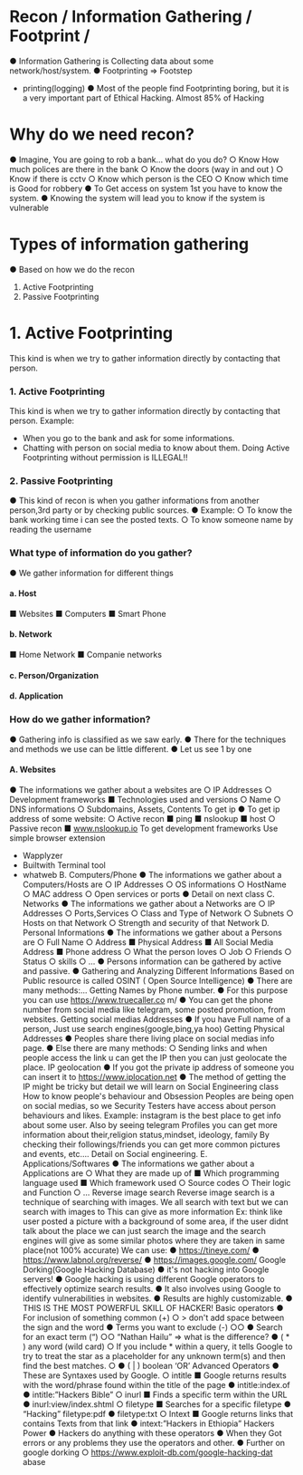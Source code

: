
# Recon / Information Gathering / Footprint /
● Information Gathering is Collecting data about some network/host/system.
● Footprinting => Footstep
   + printing(logging)
● Most of the people find Footprinting boring, but it is a very important part of Ethical Hacking. Almost 85% of Hacking
# Why do we need recon?
● Imagine, You are going to rob a bank… what do you do?
  ○ Know How much polices are there in the bank
  ○ Know the doors (way in and out )
  ○ Know if there is cctv
  ○ Know which person is the CEO
  ○ Know which time is Good for robbery
● To Get access on system 1st you have to know the system.
● Knowing the system will lead you to know if the system is vulnerable
# Types of information gathering
● Based on how we do the recon
  1) Active Footprinting
  2) Passive Footprinting
# 1. Active Footprinting
This kind is when we try to gather information directly by contacting
that person.
### 1. Active Footprinting
This kind is when we try to gather information directly by contacting that person.
Example:
- When you go to the bank and ask for some informations.
- Chatting with person on social media to know about them.
Doing Active Footprinting without permission is ILLEGAL!!
### 2. Passive Footprinting
● This kind of recon is when you gather informations from another person,3rd party or by checking public sources.
● Example:
○ To know the bank working time i can see the posted texts.
○ To know someone name by reading the username
### What type of information do you gather?
● We gather information for different things
#### a. Host
■ Websites
■ Computers
■ Smart Phone
#### b. Network
■ Home Network
■ Companie networks
#### c. Person/Organization
#### d. Application
### How do we gather information?
● Gathering info is classified as we saw early.
● There for the techniques and methods we use can be little different.
● Let us see 1 by one
#### A. Websites
● The informations we gather about a websites are
    ○ IP Addresses
    ○ Development frameworks
■ Technologies used and versions
     ○ Name
     ○ DNS informations
      ○ Subdomains, Assets, Contents
To get ip
● To get ip address of some website:
○ Active recon
■ ping <website link>
■ nslookup <website link>
■ host <website link>
○ Passive recon
■ www.nslookup.io
To get development frameworks
Use simple browser extension
- Wapplyzer
- Builtwith
Terminal tool
- whatweb
B. Computers/Phone
● The informations we gather about a
Computers/Hosts are
○ IP Addresses
○ OS informations
○ HostName
○ MAC address
○ Open services or ports
● Detail on next class
C. Networks
● The informations we gather about a Networks are
○ IP Addresses
○ Ports,Services
○ Class and Type of Network
○ Subnets
○ Hosts on that Network
○ Strength and security of that Network
D. Personal Informations
● The informations we gather about a Persons are
○ Full Name
○ Address
■ Physical Address
■ All Social Media Address
■ Phone address
○ What the person loves
○ Job
○ Friends
○ Status
○ skills
○ …
● Persons information can be gathered by active and
passive.
● Gathering and Analyzing Different Informations
Based on Public resource is called OSINT ( Open
Source Intelligence)
● There are many methods:...
Getting Names by Phone number.
● For this purpose you can
use
https://www.truecaller.co
m/
● You can get the phone
number from social media
like telegram, some
posted promotion, from
websites.
Getting social medias Addresses
● If you have Full name of
a person, Just use
search
engines(google,bing,ya
hoo)
Getting Physical Addresses
● Peoples share there living
place on social medias
info page.
● Else there are many
methods:
○ Sending links and
when people access
the link u can get the
IP then you can just
geolocate the place.
IP geolocation
● If you got the private ip
address of someone you can
insert it to
https://www.iplocation.net
● The method of getting the
IP might be tricky but detail
we will learn on Social
Engineering class
How to know people's behaviour and Obsession
Peoples are being open on social medias, so we Security
Testers have access about person behaviours and likes.
Example: instagram is the best place to get info about
some user.
Also by seeing telegram Profiles you can get more
information about their,religion status,mindset,
ideology, family
By checking their followings/friends you can get more
common pictures and events, etc….
Detail on Social engineering.
E. Applications/Softwares
● The informations we gather about a Applications
are
○ What they are made up of
■ Which programming language used
■ Which framework used
○ Source codes
○ Their logic and Function
○ …
Reverse image search
Reverse image search is a technique of searching with images.
We all search with text but we can search with images to This can give as more information
Ex: think like user posted a picture with a background of some area, if the user didnt talk about
the place we can just search the image and the search engines will give as some similar photos
where they are taken in same place(not 100% accurate)
We can use:
● https://tineye.com/
● https://www.labnol.org/reverse/
● https://images.google.com/
Google Dorking(Google Hacking Database)
● it's not hacking into Google servers!
● Google hacking is using different Google operators to
effectively optimize search results.
● It also involves using Google to identify vulnerabilities
in websites.
● Results are highly customizable.
● THIS IS THE MOST POWERFUL SKILL OF HACKER!
Basic operators
● For inclusion of something common (+)
○ > don't add space between the sign and the word
● Terms you want to exclude (-)
○○ ●
Search for an exact term (“)
○○
“Nathan Hailu” => what is the difference?
● ( * ) any word (wild card)
○ If you include * within a query, it tells Google to try to
treat the star as a placeholder for any unknown
term(s) and then find the best matches.
○
● ( | ) boolean ‘OR’
Advanced Operators
● These are Syntaxes used by Google.
○ intitle
■ Google returns results with the word/phrase found within the
title of the page
● intitle:index.of
● intitle:”Hackers Bible”
○ inurl
■ Finds a specific term within the URL
● inurl:view/index.shtml
○ filetype
■ Searches for a specific filetype
● “Hacking” filetype:pdf
● filetype:txt
○ Intext
■ Google returns links that contains Texts from that link
● intext:”Hackers in Ethiopia”
Hackers Power
● Hackers do anything with these operators
● When they Got errors or any problems they use the
operators and other.
● Further on google dorking
○ https://www.exploit-db.com/google-hacking-dat
abase